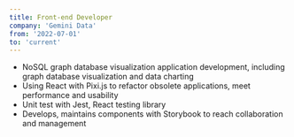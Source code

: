 ```yaml
---
title: Front-end Developer
company: 'Gemini Data'
from: '2022-07-01'
to: 'current'
---
```


- NoSQL graph database visualization application development, including graph database visualization and data charting
- Using React with Pixi.js to refactor obsolete applications, meet performance and usability
- Unit test with Jest, React testing library
- Develops, maintains components with Storybook to reach collaboration and management
